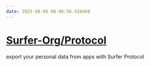 ```yaml
---
date: 2025-08-08 08:06:56.938468
---
```


# [Surfer-Org/Protocol](https://github.com/Surfer-Org/Protocol)

export your personal data from apps with Surfer Protocol